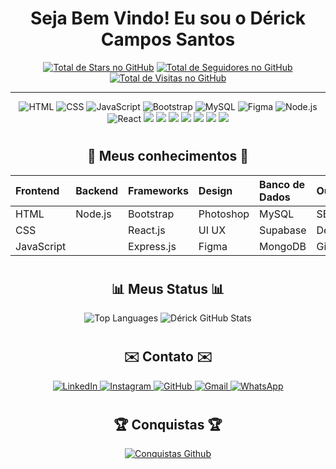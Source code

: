 # <h1 align="center">  Seja Bem Vindo! Eu sou o Dérick Campos Santos </h1>

<!-- Badges Icons GitHub -->
<p align="center">
    <a href="https://github.com/Derickcsantos?tab=repositories&sort=stargazers" target="_blank"><img alt="Total de Stars no GitHub" title="Total de Stars no GitHub" src="https://custom-icon-badges.demolab.com/github/stars/Derickcsantos?color=55960c&style=for-the-badge&labelColor=488207&logo=star" /></a>
    <a href="https://github.com/Derickcsantos?tab=followers" target="_blank"><img alt="Total de Seguidores no GitHub" title="Total de Seguidores no GitHub" src="https://custom-icon-badges.demolab.com/github/followers/Derickcsantos?color=236ad3&labelColor=1155ba&style=for-the-badge&logo=person-add&label=Seguidores&logoColor=white" /></a>
    <a href="https://github.com/antonkomarev/github-profile-views-counter" target="_blank"><img alt="Total de Visitas no GitHub" title="Total de Visitas no GitHub" src="https://komarev.com/ghpvc/?username=Derickcsantos&logo=eye&label=visitantes&color=7d077d&logoColor=white&style=for-the-badge&abbreviated=true" /></a>
</p>


------------------------------------------------------------------------------


<p align="center">
    <img src="https://img.shields.io/badge/HTML5-E34F26?style=for-the-badge&logo=html5&logoColor=white" alt="HTML">
    <img src="https://img.shields.io/badge/CSS3-1572B6?style=for-the-badge&logo=css3&logoColor=white" alt="CSS">
    <img src="https://img.shields.io/badge/JavaScript-F7DF1E?style=for-the-badge&logo=JavaScript&logoColor=white" alt="JavaScript">
    <img src="https://img.shields.io/badge/Bootstrap-563D7C?style=for-the-badge&logo=bootstrap&logoColor=white" alt="Bootstrap">
    <img src="https://img.shields.io/badge/MySQL-005C84?style=for-the-badge&logo=mysql&logoColor=white" alt="MySQL">
    <img src="https://img.shields.io/badge/Figma-F24E1E?style=for-the-badge&logo=figma&logoColor=white" alt="Figma">
    <img src="https://img.shields.io/badge/Node.js-43853D?style=for-the-badge&logo=node.js&logoColor=white" alt="Node.js">
    <img src="https://img.shields.io/badge/React-20232A?style=for-the-badge&logo=react&logoColor=61DAFB" alt="React">
    <img src="https://img.shields.io/badge/MongoDB-4EA94B?style=for-the-badge&logo=mongodb&logoColor=white">
    <img src="https://img.shields.io/badge/Supabase-181818?style=for-the-badge&logo=supabase&logoColor=white">
    <img src="https://img.shields.io/badge/Canva-%2300C4CC.svg?&style=for-the-badge&logo=Canva&logoColor=white">
    <img src="https://img.shields.io/badge/Visual_Studio_Code-0078D4?style=for-the-badge&logo=visual%20studio%20code&logoColor=white">
    <img src="https://img.shields.io/badge/Android_Studio-3DDC84?style=for-the-badge&logo=android-studio&logoColor=white">
    <img src="https://img.shields.io/badge/Notepad++-90E59A.svg?style=for-the-badge&logo=notepad%2B%2B&logoColor=black">
    <img src="https://img.shields.io/badge/Trello-%23026AA7.svg?style=for-the-badge&logo=Trello&logoColor=white">

</p>


# <h2 align="center">  📖 Meus conhecimentos 📖 </h2>
<div align="center">

| Frontend   |Backend     | Frameworks | Design     | Banco de Dados | Outros  |
|:-----------|:-----------|:-----------|:-----------|:---------------|:--------|
| HTML       | Node.js    | Bootstrap  | Photoshop  | MySQL          | SEO     |
| CSS        |            | React.js   | UI UX      | Supabase       | Deploy  |
| JavaScript |            | Express.js | Figma      | MongoDB        | Git     |

</div>

 
 


# <h2 align="center">  📊 Meus Status 📊 </h2>



<p align="center">
  <img src="https://github-readme-stats.vercel.app/api/top-langs/?username=Derickcsantos&layout=compact&theme=transparent&title_color=808080&text_color=808080&card_width=400px&height=700px" alt="Top Languages">
  <img src="https://github-readme-stats.vercel.app/api?username=Derickcsantos&show_icons=true&theme=transparent&hide=contribs,prs&title_color=808080&icon_color=808080&text_color=808080&height=700px" alt="Dérick GitHub Stats">
</p>



# <h2 align="center"> ✉️ Contato ✉️ </h2>






<p align="center">
  <a href="https://www.linkedin.com/in/derickcampossantos/">
    <img src="https://img.shields.io/badge/LinkedIn-0077B5?style=for-the-badge&logo=linkedin&logoColor=white" alt="LinkedIn">
  </a>
  <a href="https://www.instagram.com/derick_profissional">
    <img src="https://img.shields.io/badge/Instagram-E4405F?style=for-the-badge&logo=instagram&logoColor=white" alt="Instagram">
  </a>
  <a href="https://github.com/derickcsantos">
    <img src="https://img.shields.io/badge/GitHub-100000?style=for-the-badge&logo=github&logoColor=white" alt="GitHub">
  </a>
  <a href="mailto:derickcampossantos1@gmail.com">
    <img src="https://img.shields.io/badge/Gmail-D14836?style=for-the-badge&logo=gmail&logoColor=white" alt="Gmail">
  </a>
  <a href="https://api.whatsapp.com/send/?phone=5511986261007&text=Fale+conosco&type=phone_number&app_absent=0">
    <img src="https://img.shields.io/badge/WhatsApp-25D366?style=for-the-badge&logo=whatsapp&logoColor=white" alt="WhatsApp">
  </a>
</p>

# <!-- GitHub Conquistas -->
<h2 align="center">🏆 Conquistas 🏆</h2>



<p align="center">
  <a href="https://github.com/ryo-ma/github-profile-trophy"><img alt="Conquistas Github" title="Conquistas Github" src="https://github-profile-trophy.vercel.app/?username=derickcsantos&theme=transparent" /></a>
</p>
<!---
Derickcsantos/Derickcsantos is a ✨ special ✨ repository because its `README.md` (this file) appears on your GitHub profile.
You can click the Preview link to take a look at your changes.
--->
